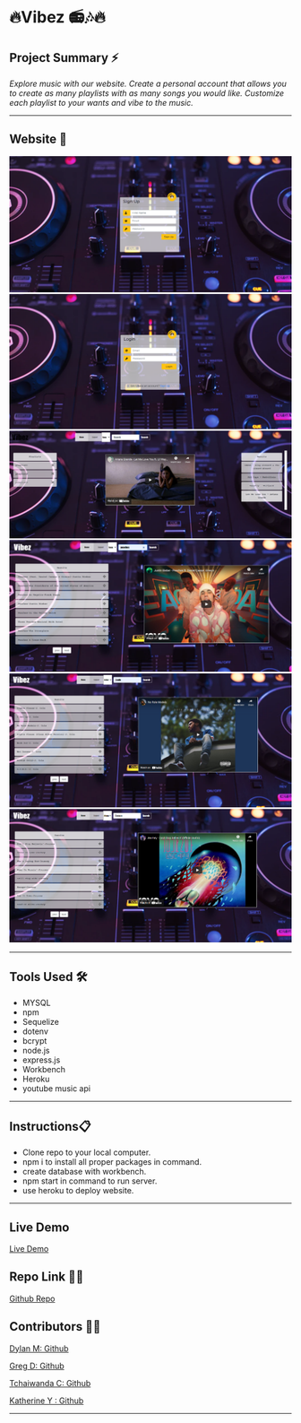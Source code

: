 # 🔥Vibez 📻🎶🔥 


## **Project Summary** ⚡️

_Explore music with our website. Create a personal account that allows you to create as many playlists with as many songs
you would like. Customize each playlist to your wants and vibe to the music._

__________________________________________________________________________________________________________________________________________________


## **Website** 📸


![Screenshot 1](img/signuppage.png)
![Screenshot 1](img/loginpage.png)
![Screenshot 1](img/playlist.png)
![Screenshot 1](img/songs.png)
![Screenshot 1](img/artist.png)
![Screenshot 1](img/album.png)


___________________________________________________________________________________________________________________________________________________

## **Tools Used** 🛠️

* MYSQL
* npm
* Sequelize
* dotenv
* bcrypt
* node.js
* express.js
* Workbench
* Heroku
* youtube music api


___________________________________________________________________________________________________________________________________________________


## **Instructions**📋

* Clone repo to your local computer.
* npm i to install all proper packages in command.
* create database with workbench.
* npm start in command to run server.
* use heroku to deploy website.



___________________________________________________________________________________________________________________________________________________

## **Live Demo**
[Live Demo](https://thawing-shore-81087.herokuapp.com/)

## **Repo Link** 📎💡
[Github Repo](https://github.com/dmcaulay97/Vibez)

## **Contributors** 🧑‍💻

[Dylan M: Github](https://github.com/dmcaulay97)

[Greg D: Github](https://github.com/greggd1991)

[Tchaiwanda C: Github](https://github.com/TMC-glitch)

[Katherine Y : Github](https://github.com/katherineyoguez)




____________________________________________________________________________________________________________________

